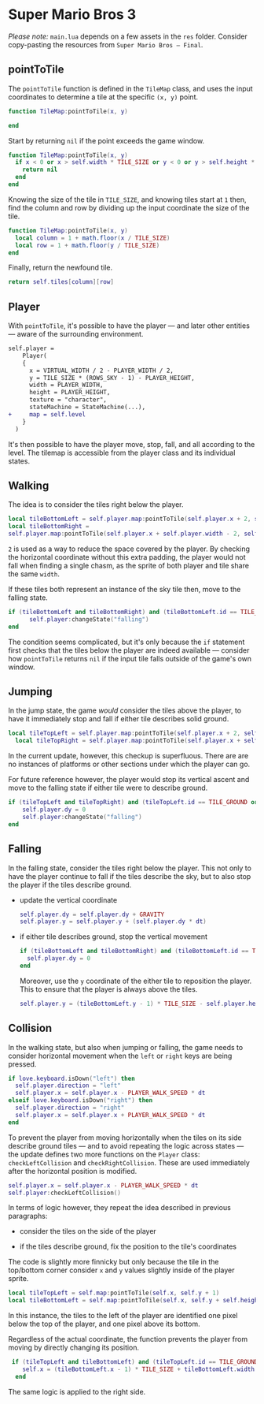 # Super Mario Bros 3

_Please note:_ `main.lua` depends on a few assets in the `res` folder. Consider copy-pasting the resources from `Super Mario Bros — Final`.

## pointToTile

The `pointToTile` function is defined in the `TileMap` class, and uses the input coordinates to determine a tile at the specific `(x, y)` point.

```lua
function TileMap:pointToTile(x, y)

end
```

Start by returning `nil` if the point exceeds the game window.

```lua
function TileMap:pointToTile(x, y)
  if x < 0 or x > self.width * TILE_SIZE or y < 0 or y > self.height * TILE_SIZE then
    return nil
  end
end
```

Knowing the size of the tile in `TILE_SIZE`, and knowing tiles start at `1` then, find the column and row by dividing up the input coordinate the size of the tile.

```lua
function TileMap:pointToTile(x, y)
  local column = 1 + math.floor(x / TILE_SIZE)
  local row = 1 + math.floor(y / TILE_SIZE)
end
```

Finally, return the newfound tile.

```lua
return self.tiles[column][row]
```

## Player

With `pointToTile`, it's possible to have the player — and later other entities — aware of the surrounding environment.

```diff
self.player =
    Player(
    {
      x = VIRTUAL_WIDTH / 2 - PLAYER_WIDTH / 2,
      y = TILE_SIZE * (ROWS_SKY - 1) - PLAYER_HEIGHT,
      width = PLAYER_WIDTH,
      height = PLAYER_HEIGHT,
      texture = "character",
      stateMachine = StateMachine(...),
+     map = self.level
    }
  )
```

It's then possible to have the player move, stop, fall, and all according to the level. The tilemap is accessible from the player class and its individual states.

## Walking

The idea is to consider the tiles right below the player.

```lua
local tileBottomLeft = self.player.map:pointToTile(self.player.x + 2, self.player.y + self.player.height)
local tileBottomRight =
self.player.map:pointToTile(self.player.x + self.player.width - 2, self.player.y + self.player.height)
```

`2` is used as a way to reduce the space covered by the player. By checking the horizontal coordinate without this extra padding, the player would not fall when finding a single chasm, as the sprite of both player and tile share the same `width`.

If these tiles both represent an instance of the sky tile then, move to the falling state.

```lua
if (tileBottomLeft and tileBottomRight) and (tileBottomLeft.id == TILE_SKY and tileBottomRight.id == TILE_SKY) then
      self.player:changeState("falling")
end
```

The condition seems complicated, but it's only because the `if` statement first checks that the tiles below the player are indeed available — consider how `pointToTile` returns `nil` if the input tile falls outside of the game's own window.

## Jumping

In the jump state, the game _would_ consider the tiles above the player, to have it immediately stop and fall if either tile describes solid ground.

```lua
local tileTopLeft = self.player.map:pointToTile(self.player.x + 2, self.player.y)
  local tileTopRight = self.player.map:pointToTile(self.player.x + self.player.width - 2, self.player.y)
```

In the current update, however, this checkup is superfluous. There are are no instances of platforms or other sections under which the player can go.

For future reference however, the player would stop its vertical ascent and move to the falling state if either tile were to describe ground.

```lua
if (tileTopLeft and tileTopRight) and (tileTopLeft.id == TILE_GROUND or tileTopRight.id == TILE_GROUND) then
    self.player.dy = 0
    self.player:changeState("falling")
end
```

## Falling

In the falling state, consider the tiles right below the player. This not only to have the player continue to fall if the tiles describe the sky, but to also stop the player if the tiles describe ground.

- update the vertical coordinate

  ```lua
  self.player.dy = self.player.dy + GRAVITY
  self.player.y = self.player.y + (self.player.dy * dt)
  ```

- if either tile describes ground, stop the vertical movement

  ```lua
  if (tileBottomLeft and tileBottomRight) and (tileBottomLeft.id == TILE_GROUND or tileBottomRight.id == TILE_GROUND) then
    self.player.dy = 0
  end
  ```

  Moreover, use the `y` coordinate of the either tile to reposition the player. This to ensure that the player is always above the tiles.

  ```lua
  self.player.y = (tileBottomLeft.y - 1) * TILE_SIZE - self.player.height
  ```

## Collision

In the walking state, but also when jumping or falling, the game needs to consider horizontal movement when the `left` or `right` keys are being pressed.

```lua
if love.keyboard.isDown("left") then
  self.player.direction = "left"
  self.player.x = self.player.x - PLAYER_WALK_SPEED * dt
elseif love.keyboard.isDown("right") then
  self.player.direction = "right"
  self.player.x = self.player.x + PLAYER_WALK_SPEED * dt
end
```

To prevent the player from moving horizontally when the tiles on its side describe ground tiles — and to avoid repeating the logic across states — the update defines two more functions on the `Player` class: `checkLeftCollision` and `checkRightCollision`. These are used immediately after the horizontal position is modified.

```lua
self.player.x = self.player.x - PLAYER_WALK_SPEED * dt
self.player:checkLeftCollision()
```

In terms of logic however, they repeat the idea described in previous paragraphs:

- consider the tiles on the side of the player

- if the tiles describe ground, fix the position to the tile's coordinates

The code is slightly more finnicky but only because the tile in the top/bottom corner consider `x` and `y` values slightly inside of the player sprite.

```lua
local tileTopLeft = self.map:pointToTile(self.x, self.y + 1)
local tileBottomLeft = self.map:pointToTile(self.x, self.y + self.height - 1)
```

In this instance, the tiles to the left of the player are identified one pixel below the top of the player, and one pixel above its bottom.

Regardless of the actual coordinate, the function prevents the player from moving by directly changing its position.

```lua
 if (tileTopLeft and tileBottomLeft) and (tileTopLeft.id == TILE_GROUND or tileBottomLeft.id == TILE_GROUND) then
    self.x = (tileBottomLeft.x - 1) * TILE_SIZE + tileBottomLeft.width
  end
```

The same logic is applied to the right side.
